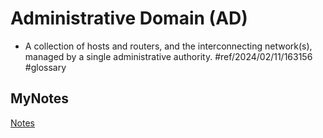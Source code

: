 # Administrative Domain (AD)
- A collection of hosts and routers, and the interconnecting network(s), managed by a single administrative authority. #ref/2024/02/11/163156 #glossary
## MyNotes
[Notes](mynotes/administrative-domain-notes.md)
